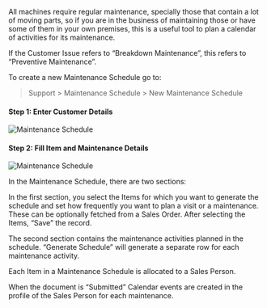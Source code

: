 All machines require regular maintenance, specially those that contain a lot
of moving parts, so if you are in the business of maintaining those or have
some of them in your own premises, this is a useful tool to plan a calendar of
activities for its maintenance.

If the Customer Issue refers to “Breakdown Maintenance”, this refers to
“Preventive Maintenance”.

To create a new Maintenance Schedule go to:

> Support > Maintenance Schedule > New Maintenance Schedule

#### Step 1: Enter Customer Details

![Maintenance Schedule](assets/frappe_io/images/erpnext/maintenance-schedule-1.png)

  

#### Step 2: Fill Item and Maintenance Details

![Maintenance Schedule](assets/frappe_io/images/erpnext/maintenance-schedule-2.png)

  

In the Maintenance Schedule, there are two sections:

In the first section, you select the Items for which you want to generate the
schedule and set how frequently you want to plan a visit or a maintenance.
These can be optionally fetched from a Sales Order. After selecting the Items,
“Save” the record.

The second section contains the maintenance activities planned in the
schedule. “Generate Schedule” will generate a separate row for each
maintenance activity.

Each Item in a Maintenance Schedule is allocated to a Sales Person.

When the document is “Submitted” Calendar events are created in the profile of
the Sales Person for each maintenance.

